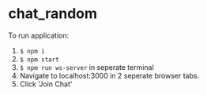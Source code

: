 # chat_random

To run application:

1. `$ npm i`
2. `$ npm start`
3. `$ npm run ws-server` in seperate terminal
4. Navigate to localhost:3000 in 2 seperate browser tabs.
5. Click 'Join Chat'
